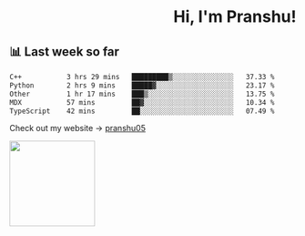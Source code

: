 <div align="right" >
   
   <H1>Hi, I'm Pranshu!</H1>

</div>

## 📊 Last week so far
<!--START_SECTION:waka-->

```txt
C++           3 hrs 29 mins   █████████▒░░░░░░░░░░░░░░░   37.33 %
Python        2 hrs 9 mins    █████▓░░░░░░░░░░░░░░░░░░░   23.17 %
Other         1 hr 17 mins    ███▒░░░░░░░░░░░░░░░░░░░░░   13.75 %
MDX           57 mins         ██▓░░░░░░░░░░░░░░░░░░░░░░   10.34 %
TypeScript    42 mins         ██░░░░░░░░░░░░░░░░░░░░░░░   07.49 %
```

<!--END_SECTION:waka-->

Check out my website -> [pranshu05](https://pranshu05.vercel.app)

<img align="left" width="150" src="https://user-images.githubusercontent.com/70943732/209951571-93b7afe5-f523-4683-b725-5d94b287e94e.png">

